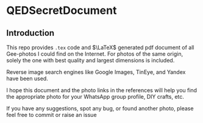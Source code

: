 # QEDSecretDocument

## Introduction

This repo provides `.tex` code and $\LaTeX$ generated pdf document of all Gee-photos I could find on the Internet. For photos of the same origin, solely the one with best quality and largest dimensions is included.

Reverse image search engines like Google Images, TinEye, and Yandex have been used.

I hope this document and the photo links in the references will help you find the appropriate photo for your WhatsApp group profile, DIY crafts, etc.

If you have any suggestions, spot any bug, or found another photo, please feel free to commit or raise an issue
